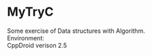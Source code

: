 # MyTryC <br/>
Some exercise of Data structures with Algorithm. <br/>
Environment: <br/>
CppDroid verison 2.5 <br/>

